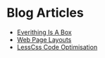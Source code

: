 Blog Articles
=============

- [Everithing Is A Box](./everithing-is-a-box/article.md)
- [Web Page Layouts](./web-page-layouts/article.md)
- [LessCss Code Optimisation](./lesscss-code-optimization/article.md)